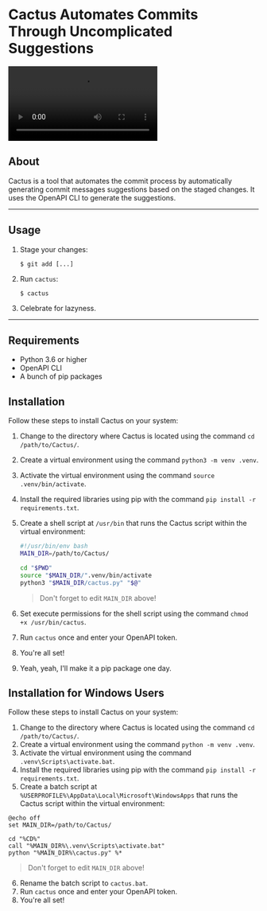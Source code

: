 # Cactus Automates Commits Through Uncomplicated Suggestions

![Cactus Demo](./.video.mp4)

## About

Cactus is a tool that automates the commit process by automatically generating commit messages suggestions based on the staged changes. It uses the OpenAPI CLI to generate the suggestions.

___

## Usage

1. Stage your changes:

       $ git add [...]
1. Run `cactus`:

       $ cactus
1. Celebrate for lazyness.

___

## Requirements

-   Python 3.6 or higher
-   OpenAPI CLI
-   A bunch of pip packages

## Installation

Follow these steps to install Cactus on your system:

1.  Change to the directory where Cactus is located using the command `cd /path/to/Cactus/`.
1.  Create a virtual environment using the command `python3 -m venv .venv`.
1.  Activate the virtual environment using the command `source .venv/bin/activate`.
1.  Install the required libraries using pip with the command `pip install -r requirements.txt`.
1.  Create a shell script at `/usr/bin` that runs the Cactus script within the virtual environment:

    ```sh
    #!/usr/bin/env bash
    MAIN_DIR=/path/to/Cactus/

    cd "$PWD"
    source "$MAIN_DIR/".venv/bin/activate
    python3 "$MAIN_DIR/cactus.py" "$@"
    ```
    > Don't forget to edit `MAIN_DIR` above!
1.  Set execute permissions for the shell script using the command `chmod +x /usr/bin/cactus`.
1.  Run `cactus` once and enter your OpenAPI token.
1.  You're all set!
1.  Yeah, yeah, I'll make it a pip package one day.

## Installation for Windows Users

Follow these steps to install Cactus on your system:

1. Change to the directory where Cactus is located using the command `cd /path/to/Cactus/`.
2. Create a virtual environment using the command `python -m venv .venv`.
3. Activate the virtual environment using the command `.venv\Scripts\activate.bat`.
4. Install the required libraries using pip with the command `pip install -r requirements.txt`.
5. Create a batch script at `%USERPROFILE%\AppData\Local\Microsoft\WindowsApps` that runs the Cactus script within the virtual environment:

```batch
@echo off
set MAIN_DIR=/path/to/Cactus/

cd "%CD%"
call "%MAIN_DIR%\.venv\Scripts\activate.bat"
python "%MAIN_DIR%\cactus.py" %*
```
> Don't forget to edit `MAIN_DIR` above!
6. Rename the batch script to `cactus.bat`.
7. Run `cactus` once and enter your OpenAPI token.
8. You're all set!
